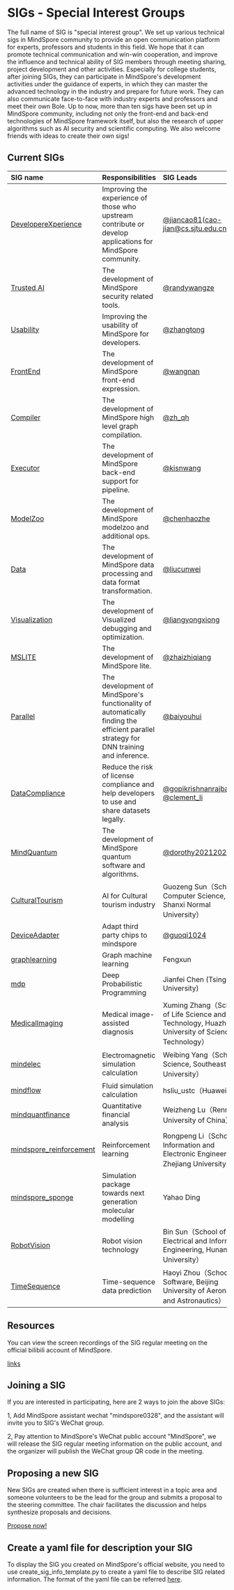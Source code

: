 # SIGs - Special Interest Groups

The full name of SIG is "special interest group". We set up various technical sigs in MindSpore community to
provide an open communication platform for experts, professors and students in this field.
We hope that it can promote technical communication and win-win cooperation, and improve the influence and technical
ability of SIG members through meeting sharing, project development and other activities.
Especially for college students, after joining SIGs, they can participate in MindSpore's development activities
under the guidance of experts, in which they can master the advanced technology in the industry and prepare for future
work. They can also communicate face-to-face with industry experts and professors and meet their own Bole. Up to now,
more than ten sigs have been set up in MindSpore community, including not only the front-end and back-end technologies
of MindSpore framework itself, but also the research of upper algorithms such as AI security and scientific computing.
We also welcome friends with ideas to create their own sigs!

## Current SIGs

| SIG name                                                     | Responsibilities                                                                                                                      | SIG Leads                                                                                                       |
|:-------------------------------------------------------------|:--------------------------------------------------------------------------------------------------------------------------------------|:----------------------------------------------------------------------------------------------------------------|
| [DevelopereXperience](dx/README.md)                          | Improving the experience of those who upstream contribute or develop applications for MindSpore community.                            | [@jiancao81](https://gitee.com/jiancao81)(cao-jian@cs.sjtu.edu.cn)                                              |
| [Trusted AI](security/README.md)                             | The development of MindSpore security related tools.                                                                                  | [@randywangze](https://gitee.com/randywangze)                                                                   |
| [Usability](usability/README.md)                             | Improving the usability of MindSpore for developers.                                                                                  | [@zhangtong](https://gitee.com/tong-zhang)                                                                      |
| [FrontEnd](frontend/README.md)                               | The development of MindSpore front-end expression.                                                                                    | [@wangnan](https://gitee.com/wangnan39)                                                                         |
| [Compiler](compiler/README.md)                               | The development of MindSpore high level graph compilation.                                                                            | [@zh_qh](https://gitee.com/zh_qh)                                                                               |
| [Executor](executor/README.md)                               | The development of MindSpore back-end support for pipeline.                                                                           | [@kisnwang](https://gitee.com/kisnwang)                                                                         |
| [ModelZoo](modelzoo/README.md)                               | The development of MindSpore modelzoo and additional ops.                                                                             | [@chenhaozhe](https://gitee.com/c_34)                                                                           |
| [Data](data/README.md)                                       | The development of MindSpore data processing and data format transformation.                                                          | [@liucunwei](https://gitee.com/liucunwei)                                                                       |
| [Visualization](visualization/README.md)                     | The development of Visualized debugging and optimization.                                                                             | [@liangyongxiong](https://gitee.com/liangyongxiong1024)                                                         |
| [MSLITE](mslite/README.md)                                   | The development of MindSpore lite.                                                                                                    | [@zhaizhiqiang](https://gitee.com/zhaizhiqiang)                                                                 |
| [Parallel](parallel/README.md)                               | The development of MindSpore's functionality of automatically finding the efficient parallel strategy for DNN training and inference. | [@baiyouhui](https://gitee.com/bert0108)                                                                        |
| [DataCompliance](datacompliance/README.md)                   | Reduce the risk of license compliance and help developers to use and share datasets legally.                                          | [@gopikrishnanrajbahadur](https://gitee.com/gopikrishnanrajbahadur) [@clement_li](https://gitee.com/clement_li) |
| [MindQuantum](mindquantum/README.md)                         | The development of MindSpore quantum software and algorithms.                                                                         | [@dorothy20212021](https://gitee.com/dorothy20212021)                                                           |
| [CulturalTourism](CulturalTourism/README.md)                 | AI for Cultural tourism industry                                                                                                      | Guozeng Sun（School of Computer Science, Shanxi Normal University）                                               |
| [DeviceAdapter](DeviceAdapter/README.md)                     | Adapt third party chips to mindspore                                                                                                  | [@guoqi1024](https://gitee.com/guoqi1024)                                                                       |
| [graphlearning](graphlearning/README.md)                     | Graph machine learning                                                                                                                | Fengxun                                                                                                         |
| [mdp](mdp/README.md)                                         | Deep Probabilistic Programming                                                                                                        | Jianfei Chen (Tsinghua University)                                                                              |
| [MedicalImaging](MedicalImaging/README.md)                   | Medical image-assisted diagnosis                                                                                                      | Xuming Zhang（School of Life Science and Technology, Huazhong University of Science and Technology）              |
| [mindelec](mindelec/README.md)                               | Electromagnetic simulation calculation                                                                                                | Weibing Yang（School of Science, Southeast University）                                                           |
| [mindflow](mindflow/README.en.md)                            | Fluid simulation calculation                                                                                                          | hsliu_ustc（Huawei）                                                                                              |
| [mindquantfinance](mindquantfinance/README.md)               | Quantitative financial analysis                                                                                                       | Weizheng Lu（Renmin University of China）                                                                         |
| [mindspore_reinforcement](mindspore_reinforcement/README.md) | Reinforcement learning                                                                                                                | Rongpeng Li（School of Information and Electronic Engineering, Zhejiang University）                              |
| [mindspore_sponge](mindspore_sponge/README.md)               | Simulation package towards next generation molecular modelling                                                                        | Yahao Ding                                                                                                      |
| [RobotVision](RobotVision/README.md)                         | Robot vision technology                                                                                                               | Bin Sun（School of Electrical and Information Engineering, Hunan University）                                     |
| [TimeSequence](TimeSequence/README.md)                       | Time-sequence data prediction                                                                                                         | Haoyi Zhou（School of Software, Beijing University of Aeronautics and Astronautics）                              |

## Resources

You can view the screen recordings of the SIG regular meeting on the official bilibili account of MindSpore.

 [links](https://space.bilibili.com/526894060/channel/seriesdetail?sid=675044)

## Joining a SIG

If you are interested in participating, here are 2 ways to join the above SIGs:

1, Add MindSpore assistant wechat "mindspore0328", and the assistant will invite you to SIG's WeChat group.

2, Pay attention to MindSpore's WeChat public account "MindSpore", we will release the SIG regular meeting information on the public account, and the organizer will publish the WeChat group QR code in the meeting.

## Proposing a new SIG

New SIGs are created when there is sufficient interest in a topic area
and someone volunteers to be the lead for the group and submits a proposal to
the steering committee. The chair facilitates the discussion and helps
synthesize proposals and decisions.

[Propose now!](https://gitee.com/mindspore/community/blob/master/sigs/dx/docs/How%20to%20build%20a%20SIG%20or%20WG_cn.md)

## Create a yaml file for description your SIG

To display the SIG you created on MindSpore's official website, you need to use create_sig_info_template.py to create a yaml file to describe SIG related information. The format of the yaml file can be referred [here](https://gitee.com/openeuler/community/blob/master/sig/README.md).